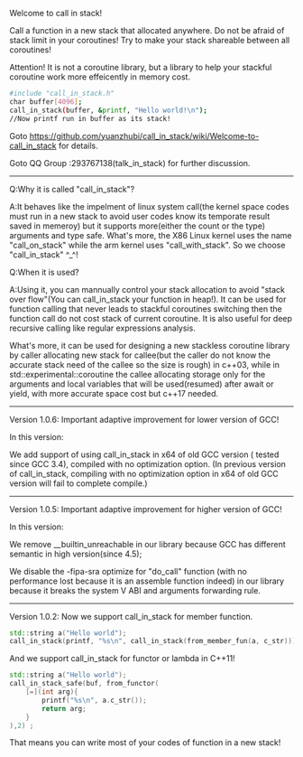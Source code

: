 Welcome to call in stack!

Call a function in a new stack that allocated anywhere. Do not be afraid of stack limit in your coroutines! Try to make your stack shareable between all coroutines!

Attention! It is not a coroutine library, but a library to help your stackful coroutine work more effeicently in memory cost.

```bash
#include "call_in_stack.h"
char buffer[4096];
call_in_stack(buffer, &printf, "Hello world!\n");
//Now printf run in buffer as its stack!
```

Goto https://github.com/yuanzhubi/call_in_stack/wiki/Welcome-to-call_in_stack for details.

Goto QQ Group :293767138(talk_in_stack) for further discussion.

---------------------------------------------------------------------------------------------------------------
Q:Why it is called "call_in_stack"?

A:It behaves like the impelment of linux system call(the kernel space codes must run in a new stack to avoid user codes know its temporate result saved in memeroy) but it supports more(either the count or the type) arguments and type safe. What's more, the X86 Linux kernel uses the name "call_on_stack" while the arm kernel uses "call_with_stack". So we choose "call_in_stack" ^_^!

Q:When it is used?

A:Using it, you can mannually control your stack allocation to avoid "stack over flow"(You can call_in_stack your function in heap!). It can be used for function calling that never leads to stackful coroutines switching then the function call do not cost stack of current coroutine. It is also useful for deep recursive calling like regular expressions analysis. 

What's more, it can be used for designing a new stackless coroutine library by caller allocating new stack for callee(but the caller do not know the accurate stack need of the callee so the size is rough)  in c++03, while in std::experimental::coroutine the callee allocating storage only for the arguments and local variables that will be used(resumed) after await or yield, with more accurate space cost but c++17 needed.


---------------------------------------------------------------------------------------------------------------

Version 1.0.6: Important adaptive improvement for lower version of GCC!

In this version:

We add support of using call_in_stack in x64 of old GCC version ( tested since GCC 3.4),  compiled with no optimization option.
(In previous version of call_in_stack, compiling with no optimization option in x64 of old GCC version will fail to complete compile.)


---------------------------------------------------------------------------------------------------------------

Version 1.0.5: Important adaptive improvement for higher version of GCC!

In this version:

We remove __builtin_unreachable in our library because GCC has different semantic in high version(since 4.5);

We disable the -fipa-sra optimize for "do_call" function (with no performance lost because it is an assemble function indeed) in our library because it breaks the system V ABI and arguments forwarding rule.

---------------------------------------------------------------------------------------------------------------

Version 1.0.2: Now we support call_in_stack for member function.

```c++
std::string a("Hello world");
call_in_stack(printf, "%s\n", call_in_stack(from_member_fun(a, c_str))) ;
```

And we support call_in_stack for functor or lambda in C++11!

```c++
std::string a("Hello world");
call_in_stack_safe(buf, from_functor(
	[=](int arg){
		printf("%s\n", a.c_str());
		return arg;
	}
),2) ;
```

That means you can write most of your codes of function in a new stack!
